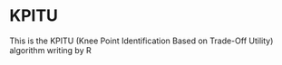 # KPITU
This is the KPITU (Knee Point Identification Based on Trade-Off Utility) algorithm writing by R
